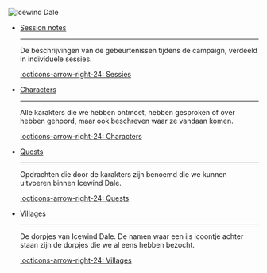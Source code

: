 
![Icewind Dale](icewind_dale.png)

<div class="grid cards" markdown>

-   [Session notes](session_notes.png)

    ---

    De beschrijvingen van de gebeurtenissen tijdens de campaign, verdeeld in individuele sessies.

    [:octicons-arrow-right-24: Sessies](Sessions)

-   [Characters](characters.png)

    ---

    Alle karakters die we hebben ontmoet, hebben gesproken of over hebben gehoord, maar ook beschreven waar ze vandaan komen.

    [:octicons-arrow-right-24: Characters](Characters)

-   [Quests](quests.png)

    ---

    Opdrachten die door de karakters zijn benoemd die we kunnen uitvoeren binnen Icewind Dale.

    [:octicons-arrow-right-24: Quests](Quests)

-   [Villages](villages.png)

    ---

    De dorpjes van Icewind Dale. De namen waar een ijs icoontje achter staan zijn de dorpjes die we al eens hebben bezocht.

    [:octicons-arrow-right-24: Villages](Villages)

</div>
